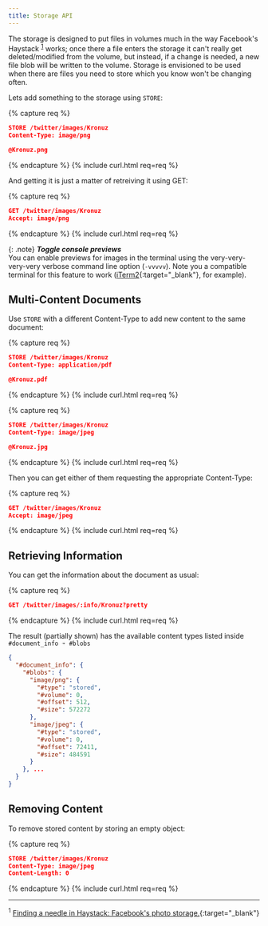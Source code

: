 ```yaml
---
title: Storage API
---
```


The storage is designed to put files in volumes much in the way Facebook's
Haystack <sup>[1](#footnote-1)</sup> works; once there a file enters the
storage it can't really get deleted/modified from the volume, but instead, if
a change is needed, a new file blob will be written to the volume. Storage is
envisioned to be used when there are files you need to store which you know
won't be changing often.

Lets add something to the storage using `STORE`:

{% capture req %}

```json
STORE /twitter/images/Kronuz
Content-Type: image/png

@Kronuz.png
```
{% endcapture %}
{% include curl.html req=req %}

And getting it is just a matter of retreiving it using GET:

{% capture req %}

```json
GET /twitter/images/Kronuz
Accept: image/png
```
{% endcapture %}
{% include curl.html req=req %}

{: .note}
**_Toggle console previews_**<br>
You can enable previews for images in the terminal using the very-very-very-very
verbose command line option (`-vvvvv`). Note you a compatible terminal for this
feature to work ([iTerm2](https://www.iterm2.com){:target="_blank"}, for example).

## Multi-Content Documents

Use `STORE` with a different Content-Type to add new content to the same document:

{% capture req %}

```json
STORE /twitter/images/Kronuz
Content-Type: application/pdf

@Kronuz.pdf
```
{% endcapture %}
{% include curl.html req=req %}

{% capture req %}

```json
STORE /twitter/images/Kronuz
Content-Type: image/jpeg

@Kronuz.jpg
```
{% endcapture %}
{% include curl.html req=req %}

Then you can get either of them requesting the appropriate Content-Type:

{% capture req %}

```json
GET /twitter/images/Kronuz
Accept: image/jpeg
```
{% endcapture %}
{% include curl.html req=req %}

## Retrieving Information

You can get the information about the document as usual:

{% capture req %}

```json
GET /twitter/images/:info/Kronuz?pretty
```
{% endcapture %}
{% include curl.html req=req %}

The result (partially shown) has the available content types listed inside
 `#document_info ➛ #blobs`

```json
{
  "#document_info": {
    "#blobs": {
      "image/png": {
        "#type": "stored",
        "#volume": 0,
        "#offset": 512,
        "#size": 572272
      },
      "image/jpeg": {
        "#type": "stored",
        "#volume": 0,
        "#offset": 72411,
        "#size": 484591
      }
    }, ...
  }
}
```

## Removing Content

To remove stored content by storing an empty object:

{% capture req %}

```json
STORE /twitter/images/Kronuz
Content-Type: image/jpeg
Content-Length: 0
```
{% endcapture %}
{% include curl.html req=req %}

---

<sup><a id="footnote-1">1</a></sup> [Finding a needle in Haystack: Facebook's photo storage.](https://www.usenix.org/legacy/event/osdi10/tech/full_papers/Beaver.pdf){:target="_blank"}
